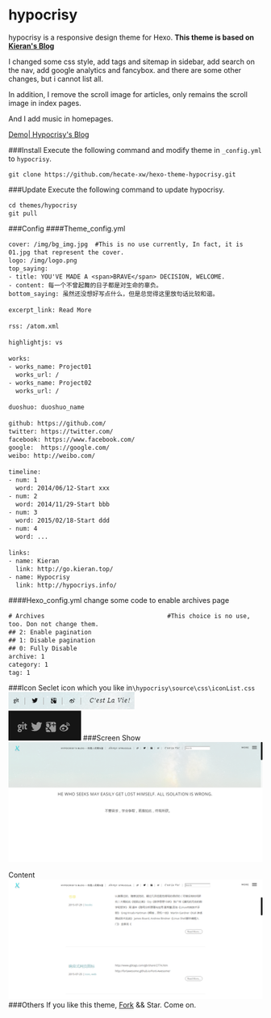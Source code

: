 # hypocrisy
hypocrisy is a responsive design theme for Hexo.
**This theme is based on [Kieran's Blog](http://go.kieran.top)**

I changed some css style,
add tags and sitemap in sidebar,
add search on the nav,
add google analytics and fancybox.
and there are some other changes, but i cannot list all.

In addition, I remove the scroll image for articles, only remains the scroll image in index pages.

And I add music in homepages.

[Demo| Hypocrisy's Blog](http://hypocrisy.info)

###Install
Execute the following command and modify theme in <code>_config.yml</code> to <code>hypocrisy</code>.
```
git clone https://github.com/hecate-xw/hexo-theme-hypocrisy.git
```
<!--more-->
###Update
Execute the following command to update hypocrisy.
``` 
cd themes/hypocrisy
git pull
```
###Config
####Theme_config.yml
```
cover: /img/bg_img.jpg  #This is no use currently, In fact, it is 01.jpg that represent the cover.
logo: /img/logo.png
top_saying:
- title: YOU'VE MADE A <span>BRAVE</span> DECISION, WELCOME.
- content: 每一个不曾起舞的日子都是对生命的辜负。
bottom_saying: 虽然还没想好写点什么，但是总觉得这里放句话比较和谐。
  
excerpt_link: Read More
  
rss: /atom.xml
  
highlightjs: vs

works:
- works_name: Project01
  works_url: /
- works_name: Project02
  works_url: /
  
duoshuo: duoshuo_name
  
github: https://github.com/
twitter: https://twitter.com/
facebook: https://www.facebook.com/
google:  https://google.com/
weibo: http://weibo.com/
  
timeline:
- num: 1
  word: 2014/06/12-Start xxx
- num: 2
  word: 2014/11/29-Start bbb
- num: 3
  word: 2015/02/18-Start ddd
- num: 4
  word: ...
  
links:
- name: Kieran
  link: http://go.kieran.top/
- name: Hypocrisy
  link: http://hypocriys.info/
```
####Hexo_config.yml
change some code to enable archives page
```
# Archives                                  #This choice is no use, too. Don not change them.
## 2: Enable pagination
## 1: Disable pagination
## 0: Fully Disable
archive: 1
category: 1
tag: 1
```
###Icon
Seclet icon which you like in<code>\hypocrisy\source\css\iconList.css</code>  
![](./decription/01.png)  
![](./decription/02.png)
###Screen
Show
![](./decription/03.png)
  
Content
![](./decription/04.png)
###Others
If you like this theme, [Fork](https://github.com/hecate-xw/hexo-theme-hypocrisy/fork) && Star.
Come on.
